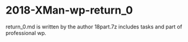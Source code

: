 # 2018-XMan-wp-return_0
return_0.md is written by the author
18part.7z includes tasks and part of professional wp.
